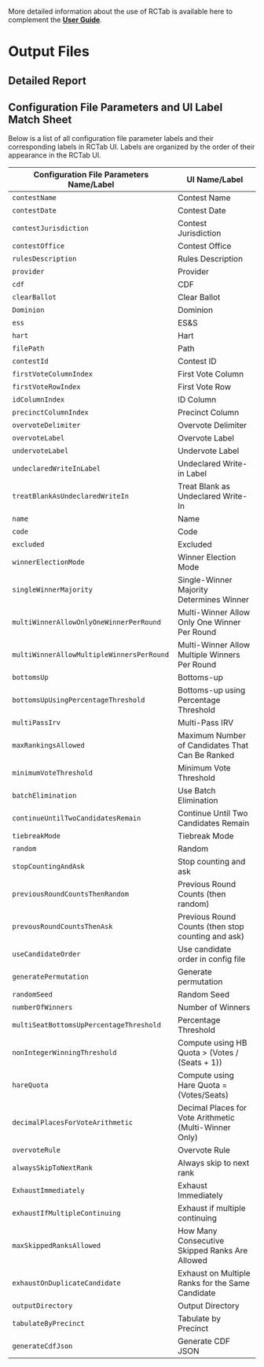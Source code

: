 More detailed information about the use of RCTab is available here to complement the [**User Guide**](user_guide.md).

# Output Files

## Detailed Report


## Configuration File Parameters and UI Label Match Sheet

Below is a list of all configuration file parameter labels and their corresponding labels in RCTab UI. Labels are organized by the order of their appearance in the RCTab UI.

| **Configuration File Parameters Name/Label**   | **UI Name/Label**                                      |
|------------------------------------------------|--------------------------------------------------------|
| `contestName`                                  | Contest Name                                           |
| `contestDate`                                  | Contest Date                                           |
| `contestJurisdiction`                          | Contest Jurisdiction                                   |
| `contestOffice`                                | Contest Office                                         |
| `rulesDescription`                             | Rules Description                                      |
| `provider`                                     | Provider                                               |
| `cdf`                                          | CDF                                                    |
| `clearBallot`                                  | Clear Ballot                                           |
| `Dominion`                                     | Dominion                                               |
| `ess`                                          | ES&S                                                   |
| `hart`                                         | Hart                                                   |
| `filePath`                                     | Path                                                   |
| `contestId`                                    | Contest ID                                             |
| `firstVoteColumnIndex`                         | First Vote Column                                      |
| `firstVoteRowIndex`                            | First Vote Row                                         |
| `idColumnIndex`                                | ID Column                                              |
| `precinctColumnIndex`                          | Precinct Column                                        |
| `overvoteDelimiter`                            | Overvote Delimiter                                     |
| `overvoteLabel`                                | Overvote Label                                         |
| `undervoteLabel`                               | Undervote Label                                        |
| `undeclaredWriteInLabel`                       | Undeclared Write-in Label                              |
| `treatBlankAsUndeclaredWriteIn`                | Treat Blank as Undeclared Write-In                     |
| `name`                                         | Name                                                   |
| `code`                                         | Code                                                   |
| `excluded`                                     | Excluded                                               |
| `winnerElectionMode`                           | Winner Election Mode                                   |
| `singleWinnerMajority`                         | Single-Winner Majority Determines Winner               |
| `multiWinnerAllowOnlyOneWinnerPerRound`        | Multi-Winner Allow Only One Winner Per Round           |
| `multiWinnerAllowMultipleWinnersPerRound`      | Multi-Winner Allow Multiple Winners Per Round          |
| `bottomsUp`                                    | Bottoms-up                                             |
| `bottomsUpUsingPercentageThreshold`            | Bottoms-up using Percentage Threshold                  |
| `multiPassIrv`                                 | Multi-Pass IRV                                         |
| `maxRankingsAllowed`                           | Maximum Number of Candidates That Can Be Ranked        |
| `minimumVoteThreshold`                         | Minimum Vote Threshold                                 |
| `batchElimination`                             | Use Batch Elimination                                  |
| `continueUntilTwoCandidatesRemain`             | Continue Until Two Candidates Remain                   |
| `tiebreakMode`                                 | Tiebreak Mode                                          |
| `random`                                       | Random                                                 |
| `stopCountingAndAsk`                           | Stop counting and ask                                  |
| `previousRoundCountsThenRandom`                | Previous Round Counts (then random)                    |
| `prevousRoundCountsThenAsk`                    | Previous Round Counts (then stop counting and ask)     |
| `useCandidateOrder`                            | Use candidate order in config file                     |
| `generatePermutation`                          | Generate permutation                                   |
| `randomSeed`                                   | Random Seed                                            |
| `numberOfWinners`                              | Number of Winners                                      |
| `multiSeatBottomsUpPercentageThreshold`        | Percentage Threshold                                   |
| `nonIntegerWinningThreshold`                   | Compute using HB Quota > (Votes / (Seats + 1))         |
| `hareQuota`                                    | Compute using Hare Quota = (Votes/Seats)               |
| `decimalPlacesForVoteArithmetic`               | Decimal Places for Vote Arithmetic (Multi-Winner Only) |
| `overvoteRule`                                 | Overvote Rule                                          |
| `alwaysSkipToNextRank`                         | Always skip to next rank                               |
| `ExhaustImmediately`                           | Exhaust Immediately                                    |
| `exhaustIfMultipleContinuing`                  | Exhaust if multiple continuing                         |
| `maxSkippedRanksAllowed`                       | How Many Consecutive Skipped Ranks Are Allowed         |
| `exhaustOnDuplicateCandidate`                  | Exhaust on Multiple Ranks for the Same Candidate       |
| `outputDirectory`                              | Output Directory                                       |
| `tabulateByPrecinct`                           | Tabulate by Precinct                                   |
| `generateCdfJson`                              | Generate CDF JSON                                      |
